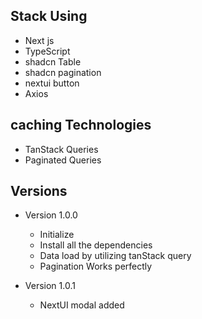 ## Stack Using

- Next js
- TypeScript
- shadcn Table
- shadcn pagination
- nextui button
- Axios

## caching Technologies

- TanStack Queries
- Paginated Queries

## Versions

- Version 1.0.0

  - Initialize
  - Install all the dependencies
  - Data load by utilizing tanStack query
  - Pagination Works perfectly

- Version 1.0.1

  - NextUI modal added
